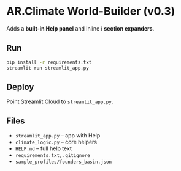 
# AR.Climate World-Builder (v0.3)

Adds a **built-in Help panel** and inline **ℹ️ section expanders**.

## Run
```bash
pip install -r requirements.txt
streamlit run streamlit_app.py
```

## Deploy
Point Streamlit Cloud to `streamlit_app.py`.

## Files
- `streamlit_app.py` – app with Help
- `climate_logic.py` – core helpers
- `HELP.md` – full help text
- `requirements.txt`, `.gitignore`
- `sample_profiles/founders_basin.json`
